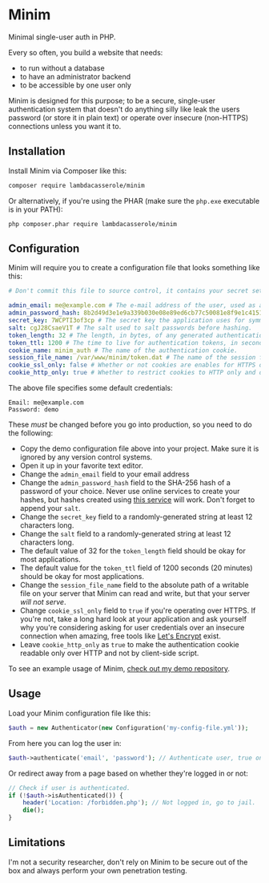 # Minim
Minimal single-user auth in PHP.

Every so often, you build a website that needs:
  * to run without a database
  * to have an administrator backend
  * to be accessible by one user only

Minim is designed for this purpose; to be a secure, single-user authentication system that doesn't do anything silly like leak the users password (or store it in plain text) or operate over insecure (non-HTTPS) connections unless you want it to.

## Installation
Install Minim via Composer like this:

```bash
composer require lambdacasserole/minim
```

Or alternatively, if you're using the PHAR (make sure the `php.exe` executable is in your PATH):

```
php composer.phar require lambdacasserole/minim
```

## Configuration
Minim will require you to create a configuration file that looks something like this:

```yaml
# Don't commit this file to source control, it contains your secret settings.

admin_email: me@example.com # The e-mail address of the user, used as a username.
admin_password_hash: 8b2d49d3e1e9a339b030e08e89ed6cb77c50081e8f9e1c41511216b4d1787aef # The user's password hash.
secret_key: 7WCPTI3of3cp # The secret key the application uses for symmetric encryption.
salt: cgJ28CsaeV1T # The salt used to salt passwords before hashing.
token_length: 32 # The length, in bytes, of any generated authentication tokens.
token_ttl: 1200 # The time to live for authentication tokens, in seconds.
cookie_name: minim_auth # The name of the authentication cookie.
session_file_name: /var/www/minim/token.dat # The name of the session file on-disk.
cookie_ssl_only: false # Whether or not cookies are enables for HTTPS only. If enabled, non-HTTPS requests will fail.
cookie_http_only: true # Whether to restrict cookies to HTTP only and disallow access by client-side script.
```

The above file specifies some default credentials:

```
Email: me@example.com
Password: demo
```

These *must* be changed before you go into production, so you need to do the following:

* Copy the demo configuration file above into your project. Make sure it is ignored by any version control systems.
* Open it up in your favorite text editor.
* Change the `admin_email` field to your email address
* Change the `admin_password_hash` field to the SHA-256 hash of a password of your choice. Never use online services to create your hashes, but hashes created using [this service](http://www.xorbin.com/tools/sha256-hash-calculator) will work. Don't forget to append your `salt`.
* Change the `secret_key` field to a randomly-generated string at least 12 characters long.
* Change the `salt` field to a randomly-generated string at least 12 characters long.
* The default value of 32 for the `token_length` field should be okay for most applications.
* The default value for the `token_ttl` field of 1200 seconds (20 minutes) should be okay for most applications.
* Change the `session_file_name` field to the absolute path of a writable file on your server that Minim can read and write, but that your server _will not serve_.
* Change `cookie_ssl_only` field to `true` if you're operating over HTTPS. If you're not, take a long hard look at your application and ask yourself why you're considering asking for user credentials over an insecure connection when amazing, free tools like [Let's Encrypt](https://letsencrypt.org/) exist.
* Leave `cookie_http_only` as `true` to make the authentication cookie readable only over HTTP and not by client-side script.

To see an example usage of Minim, [check out my demo repository](https://github.com/lambdacasserole/minim-demo).

## Usage
Load your Minim configuration file like this:

```php
$auth = new Authenticator(new Configuration('my-config-file.yml'));
```

From here you can log the user in:

```php
$auth->authenticate('email', 'password'); // Authenticate user, true on success false on failure.
```

Or redirect away from a page based on whether they're logged in or not:

```php
// Check if user is authenticated.
if (!$auth->isAuthenticated()) {
    header('Location: /forbidden.php'); // Not logged in, go to jail.
    die();
}
```

## Limitations
I'm not a security researcher, don't rely on Minim to be secure out of the box and always perform your own penetration testing.
